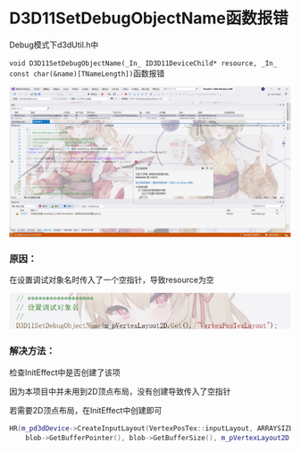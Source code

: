 # D3D11SetDebugObjectName函数报错

Debug模式下d3dUtil.h中

`void D3D11SetDebugObjectName(_In_ ID3D11DeviceChild* resource, _In_ const char(&name)[TNameLength])`函数报错

![](https://raw.githubusercontent.com/Telluluu/DirectX11-With-Windows-SDK/%E5%88%98%E6%9B%A6%E7%83%A8/%E4%BD%9C%E4%B8%9A%E6%B5%81%E7%A8%8B%E8%AF%B4%E6%98%8E%E5%8F%8A%E9%97%AE%E7%AD%94%E9%A2%98/markdownfiles/D3D11SetDebugObjectName%E5%87%BD%E6%95%B0%E6%8A%A5%E9%94%99.png)

### 原因：

在设置调试对象名时传入了一个空指针，导致resource为空

![](https://raw.githubusercontent.com/Telluluu/DirectX11-With-Windows-SDK/%E5%88%98%E6%9B%A6%E7%83%A8/%E4%BD%9C%E4%B8%9A%E6%B5%81%E7%A8%8B%E8%AF%B4%E6%98%8E%E5%8F%8A%E9%97%AE%E7%AD%94%E9%A2%98/markdownfiles/D3D11SetDebugObjectName%E4%B8%AD%E4%BC%A0%E5%85%A5%E4%BA%86%E4%B8%80%E4%B8%AA%E7%A9%BA%E6%8C%87%E9%92%88.png)

### 解决方法：

检查InitEffect中是否创建了该项

因为本项目中并未用到2D顶点布局，没有创建导致传入了空指针

若需要2D顶点布局，在InitEffect中创建即可

```c++
HR(m_pd3dDevice->CreateInputLayout(VertexPosTex::inputLayout, ARRAYSIZE(VertexPosTex::inputLayout),
    blob->GetBufferPointer(), blob->GetBufferSize(), m_pVertexLayout2D.GetAddressOf()));
```